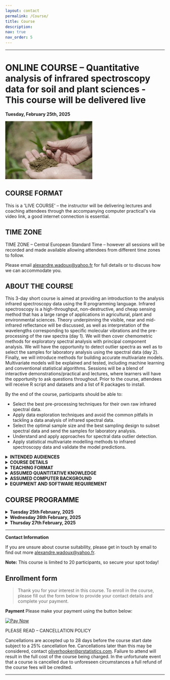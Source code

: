 ```yaml
---
layout: contact
permalink: /Course/
title: Course
description: 
nav: true
nav_order: 5
---
```


----
# ONLINE COURSE – **Quantitative analysis of infrared spectroscopy data for soil and plant sciences** - This course will be delivered live

**Tuesday, February 25th, 2025**

![GIF](myGIF_course.gif)

## COURSE FORMAT
This is a  'LIVE COURSE' – the instructor will be delivering lectures and coaching attendees through the accompanying computer practical's via video link, a good internet connection is essential.

## TIME ZONE
TIME ZONE – Central European Standard Time – however all sessions will be recorded and made available allowing attendees from different time zones to follow.

Please email [alexandre.wadoux@yahoo.fr](mailto:alexandre.wadoux@yahoo.fr) for full details or to discuss how we can accommodate you.

## ABOUT THE COURSE

This 3-day short course is aimed at providing an introduction to the analysis infrared spectroscopy data using the R programming language. Infrared spectroscopy is a high-throughput, non-destructive, and cheap sensing method that has a large range of applications in agricultural, plant and environmental sciences. Theory underpinning the visible, near and mid-infrared reflectance will be discussed, as well as interpretation of the wavelengths corresponding to specific molecular vibrations and the pre-processing of the raw spectra (day 1). We will then cover chemometric methods for exploratory spectral analysis with principal component analysis. We will have the opportunity to detect outlier spectra as well as to select the samples for laboratory analysis using the spectral data (day 2).  Finally, we will introduce methods for building accurate multivariate models. Multivariate models will be explained and tested, including machine learning and conventional statistical algorithms. Sessions will be a blend of interactive demonstrations/practical and lectures, where learners will have the opportunity to ask questions throughout. Prior to the course, attendees will receive R script and datasets and a list of R packages to install.

By the end of the course, participants should be able to:

* Select the best pre-processing techniques for their own raw infrared spectral data.
* Apply data exploration techniques and avoid the common pitfalls in tackling a data analysis of infrared spectral data.
* Select the optimal sample size and the best sampling design to subset spectral data and send the samples for laboratory analysis.
* Understand and apply approaches for spectral data outlier detection.
* Apply statistical multivariate modelling methods to infrared spectroscopy data and validate the model predictions.

<details>
<summary><b>INTENDED AUDIENCES</b></summary>
	<pre style="background: #d6d2d2;color:black;
            padding:5px; font-size: 14px;">
This course is aimed at anyone who wishes to introduce into the analysis of visible, near and mid-infrared spectral data for plant and soil sciences. It is particularly suited for:
- Graduate, post-graduate or post-doctoral level researchers who wish to learn how to analyse their own infrared data in R.
- Applied researchers and analysts in the environmental or ecological sector with a role in handling and analysing infrared spectroscopy data. </pre>
</details>

<details>
<summary><b>COURSE DETAILS</b></summary>
	<pre style="background: #d6d2d2;color:black;
            padding:5px; font-size: 14px;">
- Time zone – CET
- Availability – TBC
- Duration – 3 days
- Contact hours – Approx. 20 hours
- ECT's – Equal to 2 ECT's
- Language – English </pre>
</details>

<details>
<summary><b>TEACHING FORMAT</b></summary>
This course will comprise a mixture of taught theory and practical examples. Data and analytical approaches will be presented in a lecture format to introduce key concepts. Statistical analyses will then be presented using R. All R script that the instructor uses during these sessions will be shared with participants, and R script will be presented and explained.
</details>

<details>
<summary><b>ASSUMED QUANTITATIVE KNOWLEDGE</b></summary>
	<pre style="background: #d6d2d2;color:black;
            padding:5px; font-size: 14px;">
Understanding of basic concept of sensing in the infrared range of the electromagnetic spectrum and prior knowledge of basic statistical techniques (e.g. linear regression).
 </pre>
</details>

<details>
<summary><b>ASSUMED COMPUTER BACKGROUND</b></summary>
	<pre style="background: #d6d2d2;color:black;
            padding:5px; font-size: 14px;">
Prior basic experience with performing statistical analyses using R and R Studio will be assumed, but is not a requirement.
</pre>
</details>

<details>
<summary><b>EQUIPMENT AND SOFTWARE REQUIREMENT</b></summary>
	<pre style="background: #d6d2d2;color:black;
            padding:5px; font-size: 14px;">
A laptop computer with a working version of R or RStudio is required. R and RStudio are both available as free and open-source software for PCs, Macs, and Linux computers. R may be downloaded by following the links here https://www.r-project.org/. RStudio may be downloaded by following the links [R studio](https://www.rstudio.com/).

 - All the R packages that we will use in this course will be possible to download and install during the workshop itself as and when they are needed, and a full list of required packages will be made available to all attendees prior to the course.

 - A working webcam is desirable for enhanced interactivity during the live sessions, we encourage attendees to keep their cameras on during live zoom sessions.

 - Although not strictly required, using a large monitor or preferably even a second monitor will improve the learning experience

  	- [Download R](https://cran.r-project.org/bin/windows/base/)
	- [Download RStudio](https://www.rstudio.com/)
	- [Download Zoom](https://zoom.us/fr/download)
 </pre>
</details>

## COURSE PROGRAMME
<details>
<summary><b>Tuesday 25th February, 2025</b></summary>
	<pre style="background: #d6d2d2;color:black;
            padding:5px; font-size: 14px;">
**Classes from 09:00 to 17:00 CET**

DAY 1
– Introduction to spectral inference in soil and plant sciences
– Handling spectral data
– Practical
– The pre-processing of raw spectra
– Practical
– Exploratory spectral analysis
– Practical
</pre>
</details>

<details>
<summary><b>Wednesday 26th February, 2025</b></summary>
	<pre style="background: #d6d2d2;color:black;
            padding:5px; font-size: 14px;">
**Classes from 09:00 to 17:00 CET**

DAY 2
– Spectral similarity analysis
– The detection of outliers
– Practical
– Selecting the samples for laboratory analysis
– Practical
 </pre>
</details>

<details>
<summary><b>Thursday 27th February, 2025</b></summary>
	<pre style="background: #d6d2d2;color:black;
            padding:5px; font-size: 14px;">
**Classes from 09:00 to 17:00 CET**
		
DAY 3
– Estimating properties from spectra
 -Multivariate statistical models
– Practical
– Validation of the predictions
– Practical
– Bring your own data! – OR large exercise estimating properties from raw spectra
– Discussion & questions
 </pre>
</details>

----

**Contact Information**

If you are unsure about course suitability, please get in touch by email to find out more [alexandre.wadoux@yahoo.fr](mailto:alexandre.wadoux@yahoo.fr).

**Note:** This course is limited to 20 participants, so secure your spot today!

## Enrollment form

> Thank you for your interest in this course. To enroll in the course, please fill out the form below to provide your contact details and complete your payment.

**Payment**
Please make your payment using the button below:

[![Pay Now](https://via.placeholder.com/150x50?text=Pay+Now)](https://www.nature.com/articles/s41598-021-85639-y)

PLEASE READ – CANCELLATION POLICY

Cancellations are accepted up to 28 days before the course start date subject to a 25% cancellation fee. Cancellations later than this may be considered, contact oliverhooker@prstatistics.com. Failure to attend will result in the full cost of the course being charged. In the unfortunate event that a course is cancelled due to unforeseen circumstances a full refund of the course fees will be credited.

---

